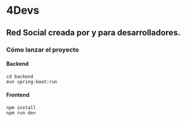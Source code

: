 # 4Devs
## Red Social creada por y para desarrolladores.


### Cómo lanzar el proyecto 

#### Backend

```
cd backend
mvn spring-boot:run
```

#### Frontend

```
npm install 
npm run dev
```